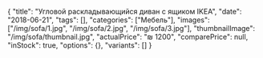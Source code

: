 {
    "title": "Угловой раскладывающийся диван с ящиком IKEA",
    "date": "2018-06-21",
    "tags": [],
    "categories": ["Мебель"],
    "images": ["/img/sofa/1.jpg", "/img/sofa/2.jpg", "/img/sofa/3.jpg"],
    "thumbnailImage": "/img/sofa/thumbnail.jpg",
    "actualPrice": "₪ 1200",
    "comparePrice": null,
    "inStock": true,
    "options": {},
    "variants": []
}
